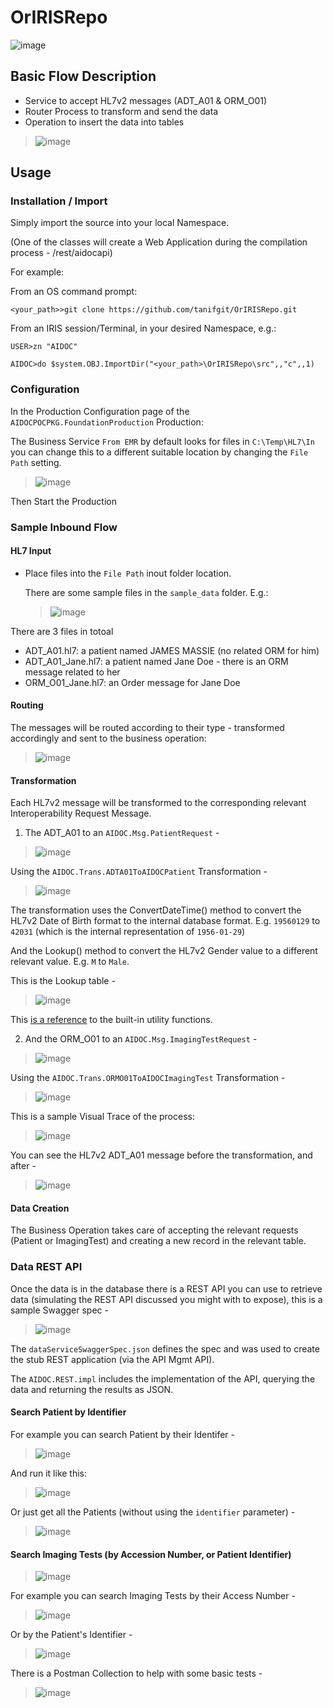 # OrIRISRepo

![image](https://user-images.githubusercontent.com/10142689/168611193-e7bf0be7-af19-4a15-8f12-ebb3c474c1b7.png)

## Basic Flow Description
- Service to accept HL7v2 messages (ADT_A01 & ORM_O01)
- Router Process to transform and send the data
- Operation to insert the data into tables

> ![image](https://user-images.githubusercontent.com/10142689/168612333-2540913e-cc8c-45f5-bcf4-4eb0068e2e97.png)

## Usage

### Installation / Import
Simply import the source into your local Namespace.

(One of the classes will create a Web Application during the compilation process - /rest/aidocapi)

For example:

From an OS command prompt:

```
<your_path>>git clone https://github.com/tanifgit/OrIRISRepo.git
```

From an IRIS session/Terminal, in your desired Namespace, e.g.:
```
USER>zn "AIDOC"

AIDOC>do $system.OBJ.ImportDir("<your_path>\OrIRISRepo\src",,"c",,1)
```


### Configuration
In the Production Configuration page of the `AIDOCPOCPKG.FoundationProduction` Production:

The Business Service `From EMR` by default looks for files in ```C:\Temp\HL7\In``` you can change this to a different suitable location by changing the `File Path` setting.

> ![image](https://user-images.githubusercontent.com/10142689/168745334-e9dc3004-4a11-41ae-9485-20e82f41fadc.png)

Then Start the Production

### Sample Inbound Flow

#### HL7 Input
* Place files into the `File Path` inout folder location. 

  There are some sample files in the `sample_data` folder.
E.g.:

  > ![image](https://user-images.githubusercontent.com/10142689/168631866-9793ac79-d15f-45aa-b215-c45834d2cce6.png)

There are 3 files in totoal
- ADT_A01.hl7: a patient named JAMES MASSIE (no related ORM for him)
- ADT_A01_Jane.hl7: a patient named Jane Doe - there is an ORM message related to her
- ORM_O01_Jane.hl7: an Order message for Jane Doe

#### Routing 

The messages will be routed according to their type - transformed accordingly and sent to the business operation:

> ![image](https://user-images.githubusercontent.com/10142689/168745543-f784cdc9-9f6f-4ccc-80b1-a968f557ae60.png)

#### Transformation

Each HL7v2 message will be transformed to the corresponding relevant Interoperability Request Message.

1. The ADT_A01 to an `AIDOC.Msg.PatientRequest` -

> ![image](https://user-images.githubusercontent.com/10142689/168746103-d94d05be-648c-439f-9e41-ccb1c2d523b4.png)

Using the `AIDOC.Trans.ADTA01ToAIDOCPatient` Transformation -

> ![image](https://user-images.githubusercontent.com/10142689/168746620-39144f2c-36c8-4b41-8d5f-847d68d24f13.png)

The transformation uses the ConvertDateTime() method to convert the HL7v2 Date of Birth format to the internal database format. E.g. `19560129` to `42031` (which is the internal representation of `1956-01-29`)

And the Lookup() method to convert the HL7v2 Gender value to a different relevant value. E.g. `M` to `Male`.

This is the Lookup table -

> ![image](https://user-images.githubusercontent.com/10142689/168845688-dcc933d8-18ee-428d-8b6e-273718163507.png)

This [is a reference](https://docs.intersystems.com/irislatest/csp/docbook/DocBook.UI.Page.cls?KEY=EBUS_UTILITY_FUNCTIONS) to the built-in utility functions.

2. And the ORM_O01 to an `AIDOC.Msg.ImagingTestRequest` -

> ![image](https://user-images.githubusercontent.com/10142689/168746269-d22823a3-5f6f-405a-aae0-eea31035cdd8.png)

Using the `AIDOC.Trans.ORMO01ToAIDOCImagingTest` Transformation -

> ![image](https://user-images.githubusercontent.com/10142689/168747256-7f1fe206-2b5f-4ede-896b-baa7b8eb132a.png)

This is a sample Visual Trace of the process:

> ![image](https://user-images.githubusercontent.com/10142689/168846446-06f60e35-5c76-474d-b3d5-b3f76fd3b901.png)

You can see the HL7v2 ADT_A01 message before the transformation, and after -

> ![image](https://user-images.githubusercontent.com/10142689/168846623-09e67b82-ed79-4cc8-b380-784a3347e94a.png)

#### Data Creation

The Business Operation takes care of accepting the relevant requests (Patient or ImagingTest) and creating a new record in the relevant table.

### Data REST API

Once the data is in the database there is a REST API you can use to retrieve data (simulating the REST API discussed you might with to expose), this is a sample Swagger spec -

> ![image](https://user-images.githubusercontent.com/10142689/169067599-5b87ea7a-fc9e-488e-a5a8-833e5bd92c06.png)

The `dataServiceSwaggerSpec.json` defines the spec and was used to create the stub REST application (via the API Mgmt API).

The `AIDOC.REST.impl` includes the implementation of the API, querying the data and returning the results as JSON.

#### Search Patient by Identifier

For example you can search Patient by their Identifer -

> ![image](https://user-images.githubusercontent.com/10142689/169068016-a2e93a6e-bc33-4837-8106-141a672f8887.png)

And run it like this:

> ![image](https://user-images.githubusercontent.com/10142689/169068252-11de59b1-af40-4ec0-bc61-c80b461f2bd3.png)

Or just get all the Patients (without using the `identifier` parameter) -

> ![image](https://user-images.githubusercontent.com/10142689/169068464-abea539c-95d6-4b5c-ab0f-9dcc7e0dc139.png)

#### Search Imaging Tests (by Accession Number, or Patient Identifier)

> ![image](https://user-images.githubusercontent.com/10142689/169068881-267c3913-139d-4828-beea-5806d4948e36.png)

For example you can search Imaging Tests by their Access Number -

> ![image](https://user-images.githubusercontent.com/10142689/169068973-2f89de07-ec6d-4d77-bbc7-75029a1f70f8.png)

Or by the Patient's Identifier -

> ![image](https://user-images.githubusercontent.com/10142689/169069091-95df5e7f-ada7-491a-aae8-1229ca24d79d.png)

There is a Postman Collection to help with some basic tests -

>  ![image](https://user-images.githubusercontent.com/10142689/169069251-5a7498af-513c-4733-9dd2-d4370c14f1c4.png)




